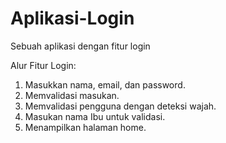 # Aplikasi-Login
Sebuah aplikasi dengan fitur login

Alur Fitur Login:
1. Masukkan nama, email, dan password.
2. Memvalidasi masukan.
3. Memvalidasi pengguna dengan deteksi wajah.
4. Masukan nama Ibu untuk validasi.
5. Menampilkan halaman home.
